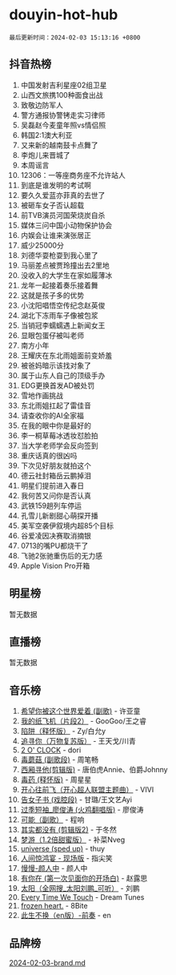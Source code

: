 # douyin-hot-hub

`最后更新时间：2024-02-03 15:13:16 +0800`

## 抖音热榜

1. 中国发射吉利星座02组卫星
1. 山西文旅携100种面食出战
1. 致敬边防军人
1. 警方通报协警铐走实习律师
1. 吴磊赵今麦童年照vs情侣照
1. 韩国2:1澳大利亚
1. 又来新的越南鼓卡点舞了
1. 李炮儿来晋城了
1. 本周谣言
1. 12306：一等座商务座不允许站人
1. 到底是谁发明的考试啊
1. 要久久爱蓝亦菲真的去世了
1. 被砸车女子否认超载
1. 前TVB演员河国荣烧炭自杀
1. 媒体三问中国小动物保护协会
1. 内娱会让谁来演张居正
1. 威少25000分
1. 刘德华耍枪耍到我心里了
1. 马丽差点被贾玲撞出去2里地
1. 没收入的大学生在家如履薄冰
1. 龙年一起接着奏乐接着舞
1. 这就是孩子多的优势
1. 小沈阳唱悟空传纪念赵英俊
1. 湖北下冻雨车子像被包浆
1. 当销冠李蠕蠕遇上新闻女王
1. 显眼包蛋仔被叫老师
1. 南方小年
1. 王耀庆在东北雨姐面前变娇羞
1. 被爸妈暗示该找对象了
1. 属于山东人自己的顶级手办
1. EDG更换首发AD被处罚
1. 雪地作画挑战
1. 东北雨姐扛起了雷佳音
1. 请查收你的AI全家福
1. 在我的眼中你是最好的
1. 李一桐草莓冰透妆怼脸拍
1. 当大学老师学会反向签到
1. 重庆话真的很凶吗
1. 下次见好朋友就拍这个
1. 德云社封箱岳云鹏掉泪
1. 明星们提前进入春日
1. 我何苦又问你是否认真
1. 武铁159趟列车停运
1. 孔雪儿新剧甜心萌探开播
1. 美军空袭伊叙境内超85个目标
1. 谷爱凌因决赛取消摘银
1. 0713的嘴PU都烧干了
1. 飞驰2张驰重伤后的无力感
1. Apple Vision Pro开箱

## 明星榜

暂无数据

## 直播榜

暂无数据

## 音乐榜

1. [希望你被这个世界爱着 (副歌)](https://sf6-cdn-tos.douyinstatic.com/obj/tos-cn-ve-2774/oUHCmWQfZlE3QQBKBeD8rCFLpJzPgCpImhsxMt) - 许亚童
1. [我的纸飞机（片段2）](https://sf3-cdn-tos.douyinstatic.com/obj/tos-cn-ve-2774/oM2ZrKcg2CD5AeRB2gkeXOFB1IxAGJdZPazYHf) - GooGoo/王之睿
1. [陷阱（释怀版）](https://sf6-cdn-tos.douyinstatic.com/obj/tos-cn-ve-2774/oE8C21LeZrzKLDFfQYgMzx4GAIHageG5IzayY7) - Zy/白允y
1. [追寻你（万物复苏版）](https://sf3-cdn-tos.douyinstatic.com/obj/tos-cn-ve-2774/oYeAZJsbjIDit9APmBg8u6uDUQnHmoCf3gbo74) - 王天戈/川青
1. [2 O' CLOCK](https://sf5-hl-cdn-tos.douyinstatic.com/obj/tos-cn-ve-2774/oIUBICeqlYQHTigCBOnCMlwBZJkgiBjt1oDfbg) - dori
1. [毒蘑菇 (副歌段)](https://sf3-cdn-tos.douyinstatic.com/obj/tos-cn-ve-2774/ocDEUsfdLjxnlFXtfogBCiQCEqYB7QZgZ8VViM) - 周笔畅
1. [西厢寻他(剪辑版)](https://sf5-hl-cdn-tos.douyinstatic.com/obj/tos-cn-ve-2774/oUsAVfAQKlRNxEv5qxvIB8o5qmIWUcXbzJKJhw) - 唐伯虎Annie、伯爵Johnny
1. [毒药 (释怀版)](https://sf5-hl-cdn-tos.douyinstatic.com/obj/tos-cn-ve-2774/oYILMEAzspdZBIzy4frJNB8ZHPHWAhiwowd4Ad) - 周星星
1. [开心往前飞（开心超人联盟主题曲）](https://sf3-cdn-tos.douyinstatic.com/obj/tos-cn-ve-2774/9d8fb7c82cf1421fb93a9fe925275e0a) - VIVI
1. [告女子书 (戏腔段)](https://sf5-hl-cdn-tos.douyinstatic.com/obj/tos-cn-ve-2774/osCCzFxWgstBDi92ZfBB4ht7gQENBmQMAl0eI6) - 甘璐/王文艺Ayi
1. [过季短袖_廖俊涛 (火鸡翻唱版)](https://sf3-cdn-tos.douyinstatic.com/obj/tos-cn-ve-2774/ogQVJl0tRBKxQgZji7YClFEBrVDeHpPTWfCZbQ) - 廖俊涛
1. [可能（副歌）](https://sf5-hl-cdn-tos.douyinstatic.com/obj/tos-cn-ve-2774/cde1731888894259b333569393c2fb51) - 程响
1. [其实都没有 (剪辑版2)](https://sf5-hl-cdn-tos.douyinstatic.com/obj/tos-cn-ve-2774/oEBNQenHZtBhxYjGgUDQk0BCHTigQafgFlbQ7k) - 于冬然
1. [梦游（1.2倍甜蜜版）](https://sf5-hl-cdn-tos.douyinstatic.com/obj/tos-cn-ve-2774/o4gyAUm8hwufoEABmwVIiQtHsFuGzAEEWtNMzo) - 补菜Nveg
1. [universe (sped up)](https://sf5-hl-cdn-tos.douyinstatic.com/obj/tos-cn-ve-2774/oIQnurQLDCsdYeegkM4CKuVb23MZBXtX6QB8bv) - thuy
1. [人间惊鸿宴 - 现场版](https://sf5-hl-cdn-tos.douyinstatic.com/obj/tos-cn-ve-2774/osF4mrPePAf2Yv8Wfr5fATCHZwL5h1QiGQAKwz) - 指尖笑
1. [慢慢-颜人中](https://sf3-cdn-tos.douyinstatic.com/obj/tos-cn-ve-2774/ocjHNfBXdBxQNC8ZGAeoLMFTUgtBg8bkExunDC) - 颜人中
1. [有你在 (第一次见面你的开场白)](https://sf6-cdn-tos.douyinstatic.com/obj/tos-cn-ve-2774/oAthrQ3ClJBfI57uBoFEgNDYtNCZ0TSYQQfxQ0) - 赵露思
1. [太阳（全网搜_太阳刘鹏_可听）](https://sf5-hl-cdn-tos.douyinstatic.com/obj/tos-cn-ve-2774/ogWbyIQnlBFImVbeDocRdCIYtBHlbJXgfZMvgz) - 刘鹏
1. [Every Time We Touch](https://sf3-cdn-tos.douyinstatic.com/obj/tos-cn-ve-2774/ogN6lUKQeBBfEVhIOMikG1CcJjugxk1tztZyhP) - Dream Tunes
1. [frozen heart.](https://sf5-hl-cdn-tos.douyinstatic.com/obj/tos-cn-ve-2774/oIIWJfyjIACZA9zQMtnJ6hQQhFC4vhCupoRBsO) - 8Bite
1. [此生不换（en版）-前奏](https://sf6-cdn-tos.douyinstatic.com/obj/tos-cn-ve-2774/oMDvUGwhKrKYDEqXiMYEwxZqBWIJFA92CiLAO) - en

## 品牌榜

[2024-02-03-brand.md](2024-02-03-brand.md)
